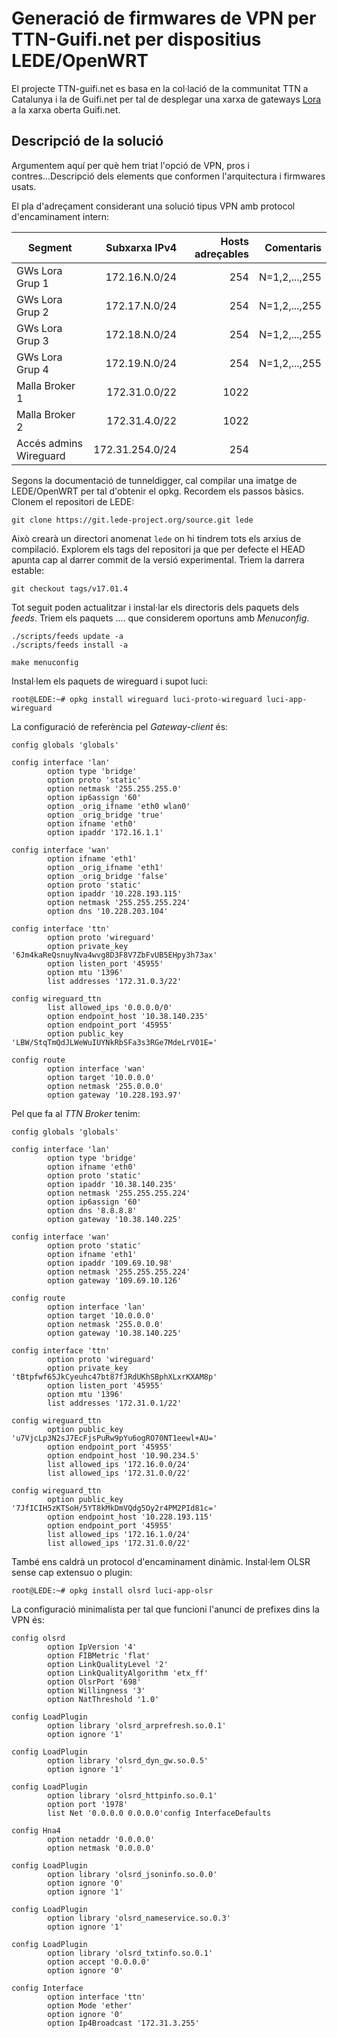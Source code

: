 # Generació de firmwares de VPN per TTN-Guifi.net per dispositius LEDE/OpenWRT

El projecte TTN-guifi.net es basa en la col·lació de la communitat TTN a Catalunya i la de Guifi.net per tal de desplegar una xarxa de gateways [Lora](https://en.wikipedia.org/wiki/LPWAN#LoRa) a la xarxa oberta Guifi.net.

## Descripció de la solució
Argumentem aquí per què hem triat l'opció de VPN, pros i contres...Descripció dels elements que conformen l'arquitectura i firmwares usats.

El pla d'adreçament considerant una solució tipus VPN amb protocol d'encaminament intern:

| Segment       | Subxarxa IPv4| Hosts adreçables | Comentaris  |
| ------------- |-------------:| -----:|--------:|
| GWs Lora Grup 1 | 172.16.N.0/24| 254 | N=1,2,...,255|
| GWs Lora Grup 2 | 172.17.N.0/24| 254 | N=1,2,...,255|
| GWs Lora Grup 3 | 172.18.N.0/24| 254 | N=1,2,...,255|
| GWs Lora Grup 4 | 172.19.N.0/24| 254 | N=1,2,...,255|
| Malla Broker 1| 172.31.0.0/22| 1022| |
| Malla Broker 2| 172.31.4.0/22| 1022| |
| Accés admins Wireguard | 172.31.254.0/24| 254 | |



Segons la documentació de tunneldigger, cal compilar una imatge de LEDE/OpenWRT per tal d'obtenir el opkg. Recordem els passos bàsics. Clonem el repositori de LEDE:
```
git clone https://git.lede-project.org/source.git lede
```
Això crearà un directori anomenat `lede` on hi tindrem tots els arxius de compilació. Explorem els tags del repositori ja que per defecte el HEAD apunta cap al darrer commit de la versió experimental. Triem la darrera estable:
```
git checkout tags/v17.01.4
```
Tot seguit poden actualitzar i instal·lar els directoris dels paquets dels *feeds*. Triem els paquets .... que considerem oportuns amb *Menuconfig*.
```
./scripts/feeds update -a
./scripts/feeds install -a

make menuconfig
```
Instal·lem els paquets de wireguard i supot luci:
```
root@LEDE:~# opkg install wireguard luci-proto-wireguard luci-app-wireguard
```
La configuració de referència pel *Gateway-client* és:
```
config globals 'globals'

config interface 'lan'
        option type 'bridge'
        option proto 'static'
        option netmask '255.255.255.0'
        option ip6assign '60'
        option _orig_ifname 'eth0 wlan0'
        option _orig_bridge 'true'
        option ifname 'eth0'
        option ipaddr '172.16.1.1'

config interface 'wan'
        option ifname 'eth1'
        option _orig_ifname 'eth1'
        option _orig_bridge 'false'
        option proto 'static'
        option ipaddr '10.228.193.115'
        option netmask '255.255.255.224'
        option dns '10.228.203.104'

config interface 'ttn'
        option proto 'wireguard'
        option private_key '6Jm4kaReQsnuyNva4wvg8D3F8V7ZbFvUB5EHpy3h73ax'
        option listen_port '45955'
        option mtu '1396'
        list addresses '172.31.0.3/22'

config wireguard_ttn
        list allowed_ips '0.0.0.0/0'
        option endpoint_host '10.38.140.235'
        option endpoint_port '45955'
        option public_key 'LBW/StqTmQdJLWeWuIUYNkRbSFa3s3RGe7MdeLrV01E='

config route
        option interface 'wan'
        option target '10.0.0.0'
        option netmask '255.0.0.0'
        option gateway '10.228.193.97'
```
Pel que fa al *TTN Broker* tenim:
```
config globals 'globals'

config interface 'lan'
        option type 'bridge'
        option ifname 'eth0'
        option proto 'static'
        option ipaddr '10.38.140.235'
        option netmask '255.255.255.224'
        option ip6assign '60'
        option dns '8.8.8.8'
        option gateway '10.38.140.225'

config interface 'wan'
        option proto 'static'
        option ifname 'eth1'
        option ipaddr '109.69.10.98'
        option netmask '255.255.255.224'
        option gateway '109.69.10.126'

config route
        option interface 'lan'
        option target '10.0.0.0'
        option netmask '255.0.0.0'
        option gateway '10.38.140.225'

config interface 'ttn'
        option proto 'wireguard'
        option private_key 'tBtpfwf65JkCyeuhc47bt87fJRdUKhSBphXLxrKXAM8p'
        option listen_port '45955'
        option mtu '1396'
        list addresses '172.31.0.1/22'

config wireguard_ttn
        option public_key 'u7VjcLp3N2sJ7EcFjsPuRw9pYu6ogRO70NT1eewl+AU='
        option endpoint_port '45955'
        option endpoint_host '10.90.234.5'
        list allowed_ips '172.16.0.0/24'
        list allowed_ips '172.31.0.0/22'

config wireguard_ttn
        option public_key '7JfICIH5zKTSoH/5YT8kMkDmVQdg5Oy2r4PM2PId81c='
        option endpoint_host '10.228.193.115'
        option endpoint_port '45955'
        list allowed_ips '172.16.1.0/24'
        list allowed_ips '172.31.0.0/22'
```

També ens caldrà un protocol d'encaminament dinàmic. Instal·lem OLSR sense cap extensuo o plugin:
```
root@LEDE:~# opkg install olsrd luci-app-olsr
```
La configuració minimalista per tal que funcioni l'anunci de prefixes dins la VPN és:
```
config olsrd             
        option IpVersion '4'
        option FIBMetric 'flat'
        option LinkQualityLevel '2'
        option LinkQualityAlgorithm 'etx_ff'
        option OlsrPort '698'
        option Willingness '3'
        option NatThreshold '1.0'

config LoadPlugin
        option library 'olsrd_arprefresh.so.0.1'
        option ignore '1'

config LoadPlugin
        option library 'olsrd_dyn_gw.so.0.5'
        option ignore '1'

config LoadPlugin
        option library 'olsrd_httpinfo.so.0.1'
        option port '1978'
        list Net '0.0.0.0 0.0.0.0'config InterfaceDefaults

config Hna4
        option netaddr '0.0.0.0'
        option netmask '0.0.0.0'

config LoadPlugin
        option library 'olsrd_jsoninfo.so.0.0'
        option ignore '0'
        option ignore '1'

config LoadPlugin
        option library 'olsrd_nameservice.so.0.3'
        option ignore '1'

config LoadPlugin
        option library 'olsrd_txtinfo.so.0.1'
        option accept '0.0.0.0'
        option ignore '0'

config Interface
        option interface 'ttn'
        option Mode 'ether'
        option ignore '0'
        option Ip4Broadcast '172.31.3.255'
```

